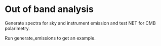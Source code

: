 # Out of band analysis

  Generate spectra for sky and instrument emission and test NET for CMB polarimetry.

  Run generate_emissions to get an example.
